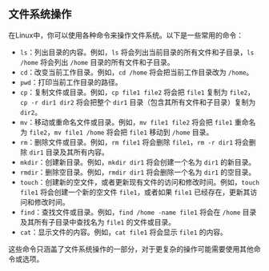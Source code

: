## 文件系统操作

在Linux中，你可以使用各种命令来操作文件系统。以下是一些常用的命令：

- `ls`：列出目录的内容。例如，`ls` 将会列出当前目录的所有文件和子目录，`ls /home` 将会列出 `/home` 目录的所有文件和子目录。
- `cd`：改变当前工作目录。例如，`cd /home` 将会把当前工作目录改为 `/home`。
- `pwd`：打印当前工作目录的路径。
- `cp`：复制文件或目录。例如，`cp file1 file2` 将会把 `file1` 复制为 `file2`，`cp -r dir1 dir2` 将会把整个 `dir1` 目录（包含其所有文件和子目录）复制为 `dir2`。
- `mv`：移动或重命名文件或目录。例如，`mv file1 file2` 将会把 `file1` 重命名为 `file2`，`mv file1 /home` 将会把 `file1` 移动到 `/home` 目录。
- `rm`：删除文件或目录。例如，`rm file1` 将会删除 `file1`，`rm -r dir1` 将会删除 `dir1` 目录及其所有内容。
- `mkdir`：创建新目录。例如，`mkdir dir1` 将会创建一个名为 `dir1` 的新目录。
- `rmdir`：删除空目录。例如，`rmdir dir1` 将会删除一个名为 `dir1` 的空目录。
- `touch`：创建新的空文件，或者更新现有文件的访问和修改时间。例如，`touch file1` 将会创建一个新的空文件 `file1`，或者如果 `file1` 已经存在，更新其访问和修改时间。
- `find`：查找文件或目录。例如，`find /home -name file1` 将会在 `/home` 目录及其所有子目录中查找名为 `file1` 的文件或目录。
- `cat`：显示文件的内容。例如，`cat file1` 将会显示 `file1` 的内容。

这些命令只涵盖了文件系统操作的一部分，对于更复杂的操作可能需要使用其他命令或选项。